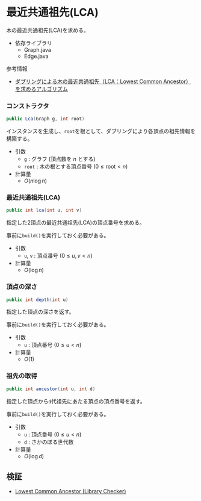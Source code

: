 # 最近共通祖先(LCA)
木の最近共通祖先(LCA)を求める。

- 依存ライブラリ
  - Graph.java
  - Edge.java

参考情報
- [ダブリングによる木の最近共通祖先（LCA：Lowest Common Ancestor）を求めるアルゴリズム](https://algo-logic.info/lca/)

### コンストラクタ
```java
public Lca(Graph g, int root)
```
インスタンスを生成し、`root`を根として、ダブリングにより各頂点の祖先情報を構築する。
- 引数
  - `g` : グラフ (頂点数を $n$ とする)
  - `root` : 木の根とする頂点番号 $(0 \le \mathrm{root} \lt n)$
- 計算量
  - $O(n \log n)$

### 最近共通祖先(LCA)
```java
public int lca(int u, int v)
```
指定した2頂点の最近共通祖先(LCA)の頂点番号を求める。

事前に`build()`を実行しておく必要がある。

- 引数
  - `u`, `v` : 頂点番号 $(0 \le u, v \lt n)$
- 計算量
  - $O(\log n)$

### 頂点の深さ
```java
public int depth(int u)
```
指定した頂点の深さを返す。

事前に`build()`を実行しておく必要がある。
- 引数
  - `u` : 頂点番号 $(0 \le u \lt n)$
- 計算量
  - $O(1)$

### 祖先の取得
```java
public int ancestor(int u, int d)
```
指定した頂点から`d`代祖先にあたる頂点の頂点番号を返す。

事前に`build()`を実行しておく必要がある。
- 引数
  - `u` : 頂点番号 $(0 \le u \lt n)$
  - `d` : さかのぼる世代数
- 計算量
  - $O(\log d)$

## 検証
- [Lowest Common Ancestor (Library Checker)](https://judge.yosupo.jp/submission/312425)
